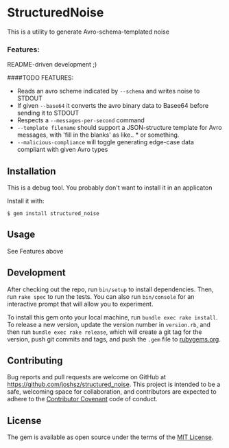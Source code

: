 # StructuredNoise

This is a utility to generate Avro-schema-templated noise

### Features:

README-driven development ;)

####TODO FEATURES:

* Reads an avro scheme indicated by `--schema` and writes noise to STDOUT
* If given `--base64` it converts the avro binary data to Basee64 before sending it to STDOUT
* Respects a `--messages-per-second` command
* `--template filename` should support a JSON-structure template for Avro messages, with 'fill in the blanks' as like.. * or something.
* `--malicious-compliance` will toggle generating edge-case data compliant with given Avro types

## Installation

This is a debug tool. You probably don't want to install it in an applicaton

Install it with:

    $ gem install structured_noise

## Usage

See Features above

## Development

After checking out the repo, run `bin/setup` to install dependencies. Then, run `rake spec` to run the tests. You can also run `bin/console` for an interactive prompt that will allow you to experiment.

To install this gem onto your local machine, run `bundle exec rake install`. To release a new version, update the version number in `version.rb`, and then run `bundle exec rake release`, which will create a git tag for the version, push git commits and tags, and push the `.gem` file to [rubygems.org](https://rubygems.org).

## Contributing

Bug reports and pull requests are welcome on GitHub at https://github.com/joshsz/structured_noise. This project is intended to be a safe, welcoming space for collaboration, and contributors are expected to adhere to the [Contributor Covenant](http://contributor-covenant.org) code of conduct.


## License

The gem is available as open source under the terms of the [MIT License](http://opensource.org/licenses/MIT).

